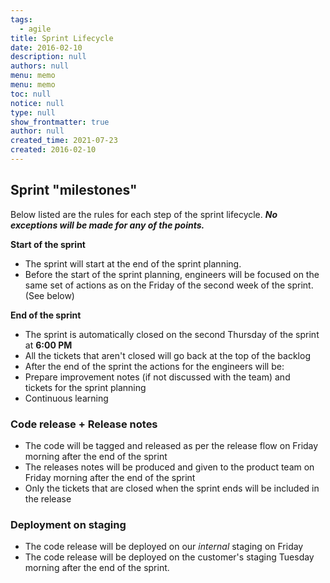 ```yaml
---
tags: 
  - agile
title: Sprint Lifecycle
date: 2016-02-10
description: null
authors: null
menu: memo
menu: memo
toc: null
notice: null
type: null
show_frontmatter: true
author: null
created_time: 2021-07-23
created: 2016-02-10
---
```


## **Sprint "milestones"**

Below listed are the rules for each step of the sprint lifecycle. ***No exceptions will be made for any of the points.***

**Start of the sprint**

* The sprint will start at the end of the sprint planning.
* Before the start of the sprint planning, engineers will be focused on the same set of actions as on the Friday of the second week of the sprint. (See below)

**End of the sprint**

* The sprint is automatically closed on the second Thursday of the sprint at **6:00 PM**
* All the tickets that aren't closed will go back at the top of the backlog
* After the end of the sprint the actions for the engineers will be:
* Prepare improvement notes (if not discussed with the team) and tickets for the sprint planning
* Continuous learning

### Code release + Release notes

* The code will be tagged and released as per the release flow on Friday morning after the end of the sprint
* The releases notes will be produced and given to the product team on Friday morning after the end of the sprint
* Only the tickets that are closed when the sprint ends will be included in the release

### Deployment on staging

* The code release will be deployed on our *internal* staging on Friday
* The code release will be deployed on the customer's staging Tuesday morning after the end of the sprint.